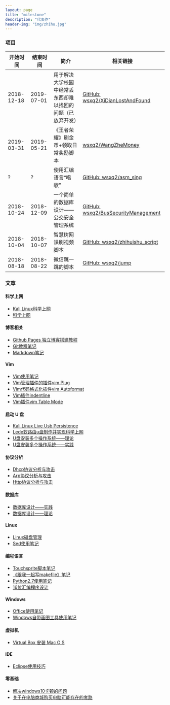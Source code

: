 ```yaml
---
layout: page
title: "milestone"
description: "代表作"
header-img: "img/zhihu.jpg"
---
```


### 项目

| 开始时间   | 结束时间   | 简介                                                       | 相关链接                                                                              |
|------------|------------|------------------------------------------------------------|---------------------------------------------------------------------------------------|
| 2018-12-18 | 2019-07-01 | 用于解决大学校园中经常丢东西却难以找回的问题（已放弃开发） | [GitHub: wsxq2/XiDianLostAndFound](https://github.com/wsxq2/XiDianLostAndFound)       |
| 2019-03-31 | 2019-05-21 | 《王者荣耀》刷金币+领取日常奖励脚本                        | [wsxq2/WangZheMoney](https://github.com/wsxq2/WangZheMoney)                           |
| ?          | ?          | 使用汇编语言“唱歌”                                         | [GitHub: wsxq2/asm_sing](https://github.com/wsxq2/asm_sing)                           |
| 2018-10-24 | 2018-12-09 | 一个简单的数据库设计——公交安全管理系统                     | [GitHub: wsxq2/BusSecurityManagement](https://github.com/wsxq2/BusSecurityManagement) |
| 2018-10-04 | 2018-10-07 | 智慧树网课刷视频脚本                                       | [GitHub: wsxq2/zhihuishu_script](https://github.com/wsxq2/zhihuishu_script)           |
| 2018-08-18 | 2018-08-22 | 微信跳一跳的脚本                                           | [GitHub: wsxq2/jump](https://github.com/wsxq2/jump)                                   |

### 文章
#### 科学上网
* [Kali Linux科学上网](/blog/2018/10/20/Kali-Linux%E7%A7%91%E5%AD%A6%E4%B8%8A%E7%BD%91/)
* [科学上网](/blog/2019/07/07/科学上网)

#### 博客相关
* [Github Pages 独立博客搭建教程](/blog/2018/03/22/GitHub-Pages-%E7%8B%AC%E7%AB%8B%E5%8D%9A%E5%AE%A2%E6%90%AD%E5%BB%BA%E6%95%99%E7%A8%8B/)
* [Git教程笔记](/blog/2018/04/02/Git%E6%95%99%E7%A8%8B%E7%AC%94%E8%AE%B0/)
* [Markdown笔记](/blog/2018/04/07/markdown%E7%AC%94%E8%AE%B0/)

#### Vim
* [Vim使用笔记](/blog/2018/11/25/Vim%E4%BD%BF%E7%94%A8%E7%AC%94%E8%AE%B0/)
* [Vim管理插件的插件vim Plug](/blog/2018/11/25/Vim%E7%AE%A1%E7%90%86%E6%8F%92%E4%BB%B6%E7%9A%84%E6%8F%92%E4%BB%B6Vim-Plug/)
* [Vim代码格式化插件vim Autoformat](/blog/2018/11/25/Vim%E4%BB%A3%E7%A0%81%E6%A0%BC%E5%BC%8F%E5%8C%96%E6%8F%92%E4%BB%B6vim-autoformat/)
* [Vim插件indentline](/blog/2018/11/25/Vim%E6%8F%92%E4%BB%B6IndentLine/)
* [Vim插件vim Table Mode](/blog/2018/12/13/Vim%E6%8F%92%E4%BB%B6vim-table-mode/)

#### 启动 U 盘
* [Kali Linux Live Usb Persistence](/blog/2019/03/21/kali-linux-live-usb-persistence/)
* [Lede软路由u盘制作并实现科学上网](/blog/2019/03/23/LEDE%E8%BD%AF%E8%B7%AF%E7%94%B1U%E7%9B%98%E5%88%B6%E4%BD%9C%E5%B9%B6%E5%AE%9E%E7%8E%B0%E7%A7%91%E5%AD%A6%E4%B8%8A%E7%BD%91/)
* [U盘安装多个操作系统——理论](/blog/2019/03/24/U%E7%9B%98%E5%AE%89%E8%A3%85%E5%A4%9A%E4%B8%AA%E6%93%8D%E4%BD%9C%E7%B3%BB%E7%BB%9F-%E7%90%86%E8%AE%BA/)
* [U盘安装多个操作系统——实践](/blog/2019/04/04/U%E7%9B%98%E5%AE%89%E8%A3%85%E5%A4%9A%E4%B8%AA%E6%93%8D%E4%BD%9C%E7%B3%BB%E7%BB%9F-%E5%AE%9E%E8%B7%B5/)

#### 协议分析
* [Dhcp协议分析与攻击](/blog/2019/01/25/DHCP%E5%8D%8F%E8%AE%AE%E5%88%86%E6%9E%90%E4%B8%8E%E6%94%BB%E5%87%BB/)
* [Arp协议分析与攻击](/blog/2019/01/26/ARP%E5%8D%8F%E8%AE%AE%E5%88%86%E6%9E%90%E4%B8%8E%E6%94%BB%E5%87%BB/)
* [Http协议分析与攻击](/blog/2019/01/26/HTTP%E5%8D%8F%E8%AE%AE%E5%88%86%E6%9E%90%E4%B8%8E%E6%94%BB%E5%87%BB/)

#### 数据库
* [数据库设计——实践](/blog/2018/10/13/%E6%95%B0%E6%8D%AE%E5%BA%93%E8%AE%BE%E8%AE%A1-%E5%AE%9E%E8%B7%B5/)
* [数据库设计——理论](/blog/2018/10/13/%E6%95%B0%E6%8D%AE%E5%BA%93%E8%AE%BE%E8%AE%A1-%E7%90%86%E8%AE%BA/)

#### Linux
* [Linux磁盘管理](/blog/2019/03/19/Linux%E7%A3%81%E7%9B%98%E7%AE%A1%E7%90%86/)
* [Sed使用笔记](/blog/2019/04/20/sed%E4%BD%BF%E7%94%A8%E7%AC%94%E8%AE%B0/)

#### 编程语言
* [Touchsprite脚本笔记](/blog/2018/08/23/TouchSprite%E8%84%9A%E6%9C%AC%E7%AC%94%E8%AE%B0/)
* [《跟我一起写makefile》笔记](/blog/2018/04/25/%E8%B7%9F%E6%88%91%E4%B8%80%E8%B5%B7%E5%86%99Makefile-%E7%AC%94%E8%AE%B0/)
* [Python2.7使用笔记](/blog/2018/11/19/python2.7%E4%BD%BF%E7%94%A8%E7%AC%94%E8%AE%B0/)
* [16位汇编程序设计](/blog/2018/12/02/16%E4%BD%8D%E6%B1%87%E7%BC%96%E7%A8%8B%E5%BA%8F%E8%AE%BE%E8%AE%A1/)

#### Windows
* [Office使用笔记](/blog/2019/01/30/Office%E4%BD%BF%E7%94%A8%E7%AC%94%E8%AE%B0/)
* [Windows自带画图工具使用笔记](/blog/2019/04/17/Windows%E8%87%AA%E5%B8%A6%E7%94%BB%E5%9B%BE%E5%B7%A5%E5%85%B7%E4%BD%BF%E7%94%A8%E7%AC%94%E8%AE%B0/)

#### 虚拟机
* [Virtual Box 安装 Mac O S](/blog/2018/10/21/Virtual-Box-%E5%AE%89%E8%A3%85-Mac-O-S/)

#### IDE
* [Eclipse使用技巧](/blog/2018/12/12/eclipse%E4%BD%BF%E7%94%A8%E6%8A%80%E5%B7%A7/)

#### 零基础
* [解决windows10卡顿的问题](/blog/2018/04/07/%E8%A7%A3%E5%86%B3Windows10%E5%8D%A1%E9%A1%BF%E7%9A%84%E9%97%AE%E9%A2%98/)
* [关于在电脑商城购买电脑可能存在的套路](/blog/2019/02/15/%E5%85%B3%E4%BA%8E%E5%9C%A8%E7%94%B5%E8%84%91%E5%95%86%E5%9F%8E%E8%B4%AD%E4%B9%B0%E7%94%B5%E8%84%91%E5%8F%AF%E8%83%BD%E5%AD%98%E5%9C%A8%E7%9A%84%E5%A5%97%E8%B7%AF/)


